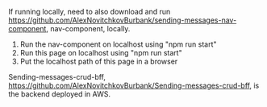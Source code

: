 If running locally, need to also download and run https://github.com/AlexNovitchkovBurbank/sending-messages-nav-component, nav-component, locally.

1. Run the nav-component on localhost using "npm run start"
2. Run this page on localhost using "npm run start"
3. Put the localhost path of this page in a browser

Sending-messages-crud-bff, https://github.com/AlexNovitchkovBurbank/Sending-messages-crud-bff, is the backend deployed in AWS.
